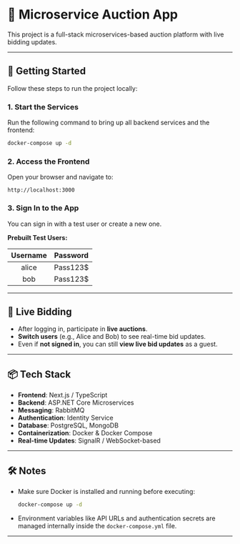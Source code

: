# 🛒 Microservice Auction App

This project is a full-stack microservices-based auction platform with live bidding updates.

---

## 🚀 Getting Started

Follow these steps to run the project locally:

### 1. Start the Services

Run the following command to bring up all backend services and the frontend:

```bash
docker-compose up -d
```

### 2. Access the Frontend

Open your browser and navigate to:

```
http://localhost:3000
```

### 3. Sign In to the App

You can sign in with a test user or create a new one.

**Prebuilt Test Users:**

| Username | Password  |
|:--------:|:---------:|
| alice    | Pass123$  |
| bob      | Pass123$  |

---

## 🎯 Live Bidding

- After logging in, participate in **live auctions**.
- **Switch users** (e.g., Alice and Bob) to see real-time bid updates.
- Even if **not signed in**, you can still **view live bid updates** as a guest.

---

## 📦 Tech Stack

- **Frontend**: Next.js / TypeScript
- **Backend**: ASP.NET Core Microservices
- **Messaging**: RabbitMQ
- **Authentication**: Identity Service
- **Database**: PostgreSQL, MongoDB
- **Containerization**: Docker & Docker Compose
- **Real-time Updates**: SignalR / WebSocket-based

---

## 🛠️ Notes

- Make sure Docker is installed and running before executing:

  ```bash
  docker-compose up -d
  ```

- Environment variables like API URLs and authentication secrets are managed internally inside the `docker-compose.yml` file.

---
